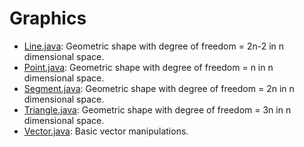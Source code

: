 # Graphics

- [Line.java](Line.java): Geometric shape with degree of freedom = 2n-2 in n dimensional space.
- [Point.java](Point.java): Geometric shape with degree of freedom = n in n dimensional space.
- [Segment.java](Segment.java): Geometric shape with degree of freedom = 2n in n dimensional space.
- [Triangle.java](Triangle.java): Geometric shape with degree of freedom = 3n in n dimensional space.
- [Vector.java](Vector.java): Basic vector manipulations.
